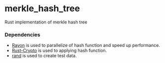 # merkle_hash_tree
Rust implementation of merkle hash tree


### Dependencies

- [Rayon](https://crates.io/crates/rayon) is used to parallelize of hash function and speed up performance.
- [Rust-Crypto](https://crates.io/crates/rust-crypto) is used to applying hash function.
- [rand](https://crates.io/crates/rand) is used to create test data.
